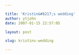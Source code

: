 ```yaml
---

title: 'Kristin&#8217;s wedding'
author: ytjohn
date: 2007-01-15 22:57:05

layout: post

slug: kristins-wedding

---
```

